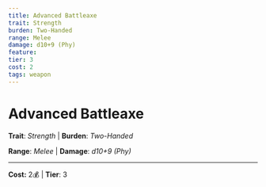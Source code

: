 ```yaml
---
title: Advanced Battleaxe
trait: Strength
burden: Two-Handed
range: Melee
damage: d10+9 (Phy)
feature: 
tier: 3
cost: 2
tags: weapon
---
```

# Advanced Battleaxe

**Trait**: _Strength_ | **Burden**: _Two-Handed_

**Range**: _Melee_ | **Damage**: _d10+9 (Phy)_

___
**Cost:** 2💰 | **Tier**: 3
